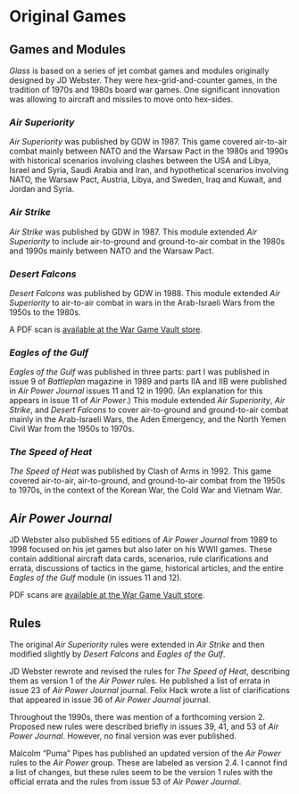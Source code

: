 # Original Games

## Games and Modules

*Glass* is based on a series of jet combat games and modules originally designed by JD Webster. They were hex-grid-and-counter games, in the tradition of 1970s and 1980s board war games. One significant innovation was allowing to aircraft and missiles to move onto hex-sides.

### *Air Superiority*

*Air Superiority* was published by GDW in 1987. This game covered air-to-air combat mainly between NATO and the Warsaw Pact in the 1980s and 1990s with historical scenarios involving clashes between the USA and Libya, Israel and Syria, Saudi Arabia and Iran, and hypothetical scenarios involving NATO, the Warsaw Pact, Austria, Libya, and Sweden, Iraq and Kuwait, and Jordan and Syria.

### *Air Strike*

*Air Strike* was published by GDW in 1987. This module extended *Air Superiority* to include air-to-ground and ground-to-air combat in the 1980s and 1990s mainly between NATO and the Warsaw Pact.

### *Desert Falcons*

*Desert Falcons* was published by GDW in 1988. This module extended *Air Superiority* to air-to-air combat in wars in the Arab-Israeli Wars from the 1950s to the 1980s.

A PDF scan is [available at the War Game Vault store](https://www.wargamevault.com/product/118823/Battleplan-Magazine--Issue-9).

### *Eagles of the Gulf*

*Eagles of the Gulf* was published in three parts: part I was published in issue 9 of *Battleplan* magazine in 1989 and parts IIA and IIB were published in *Air Power Journal* issues 11 and 12 in 1990. (An explanation for this appears in issue 11 of *Air Power*.) This module extended *Air Superiority*, *Air Strike*, and *Desert Falcons* to cover air-to-ground and ground-to-air combat mainly in the Arab-Israeli Wars, the Aden Emergency, and the North Yemen Civil War from the 1950s to 1970s.

### *The Speed of Heat*

*The Speed of Heat* was published by Clash of Arms in 1992. This game covered air-to-air, air-to-ground, and ground-to-air combat from the 1950s to 1970s, in the context of the Korean War, the Cold War and Vietnam War.

## *Air Power Journal*

JD Webster also published 55 editions of *Air Power Journal* from 1989 to 1998 focused on his jet games but also later on his WWII games. These contain additional aircraft data cards, scenarios, rule clarifications and errata, discussions of tactics in the game, historical articles, and the entire *Eagles of the Gulf* module (in issues 11 and 12).

PDF scans are [available at the War Game Vault store](https://www.wargamevault.com/product/372039/AP-Air-Combat-Journal--All-55-issues-BUNDLE?manufacturers_id=16664).

## Rules

The original *Air Superiority* rules were extended in *Air Strike* and then modified slightly by *Desert Falcons* and *Eagles of the Gulf*.

JD Webster rewrote and revised the rules for *The Speed of Heat*, describing them as version 1 of the *Air Power* rules. He published a list of errata in issue 23 of *Air Power Journal* journal.  Felix Hack wrote a list of clarifications that appeared in issue 36 of *Air Power Journal* journal.

Throughout the 1990s, there was mention of a forthcoming version 2. Proposed new rules were described briefly in issues 39, 41, and 53 of *Air Power Journal*. However, no final version was ever published.

Malcolm “Puma” Pipes has published an updated version of the *Air Power* rules to the *Air Power* group. These are labeled as version 2.4. I cannot find a list of changes, but these rules seem to be the version 1 rules with the official errata and the rules from issue 53 of *Air Power Journal*.

